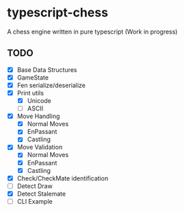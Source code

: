 # typescript-chess

A chess engine written in pure typescript (Work in progress)

## TODO
- [x] Base Data Structures
- [x] GameState
- [x] Fen serialize/deserialize
- [x] Print utils
  - [x] Unicode
  - [ ] ASCII
- [x] Move Handling
  - [x] Normal Moves
  - [x] EnPassant
  - [x] Castling
- [x] Move Validation
  - [x] Normal Moves
  - [x] EnPassant
  - [x] Castling
- [x] Check/CheckMate identification
- [ ] Detect Draw
- [x] Detect Stalemate
- [ ] CLI Example
